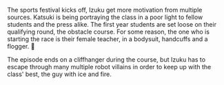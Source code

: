 The sports festival kicks off, Izuku get more motivation from multiple sources. Katsuki is being portraying the class in a poor light to fellow students and the press alike. The first year students are set loose on their qualifying round, the obstacle course. For some reason, the one who is starting the race is their female teacher, in a bodysuit, handcuffs and a flogger. 🤣

The episode ends on a cliffhanger during the course, but Izuku has to escape through many multiple robot villains in order to keep up with the class' best, the guy with ice and fire.
